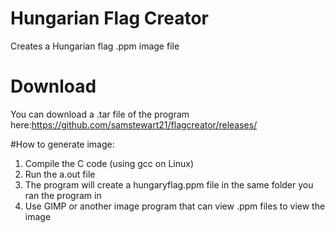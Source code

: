 # Hungarian Flag Creator
Creates a Hungarian flag .ppm image file 
# Download
You can download a .tar file of the program here:https://github.com/samstewart21/flagcreator/releases/

#How to generate image:
1. Compile the C code (using gcc on Linux)
2. Run the a.out file 
3. The program will create a hungaryflag.ppm file in the same folder you ran the program in
4. Use GIMP or another image program that can view .ppm files to view the image
